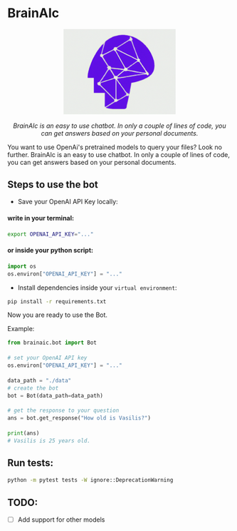 # BrainAIc
<p align="center">
    <img src="./images/logo.png" alt="BrainAIc" width="50%">

</p>
<p align="center">
    <em>BrainAIc is an easy to use chatbot. In only a couple of lines of code, you can get answers based on your personal documents.
</em>
</p>


You want to use OpenAi's pretrained models to query your files? Look no further.
BrainAIc is an easy to use chatbot. In only a couple of lines of code, you can get answers based on your personal documents.


## Steps to use the bot
- Save your OpenAI API Key locally:
#### write in your terminal:
```sh
export OPENAI_API_KEY="..."
```
#### or inside your python script:
```python
import os
os.environ["OPENAI_API_KEY"] = "..."
```
- Install dependencies inside your `virtual environment`:
```sh
pip install -r requirements.txt
```

Now you are ready to use the Bot.

Example:
```python
from brainaic.bot import Bot

# set your OpenAI API key
os.environ["OPENAI_API_KEY"] = "..."

data_path = "./data"
# create the bot
bot = Bot(data_path=data_path)

# get the response to your question
ans = bot.get_response("How old is Vasilis?")

print(ans)
# Vasilis is 25 years old.
```

## Run tests:
```sh
python -m pytest tests -W ignore::DeprecationWarning
```

## TODO:
- [ ] Add support for other models
